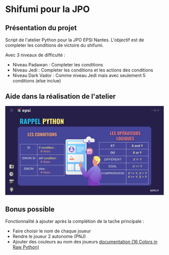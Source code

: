 # Shifumi pour la JPO
## Présentation du projet
Script de l'atelier Python pour la JPO EPSI Nantes. 
L'objectif est de completer les conditions de victoire du shifumi.

Avec 3 niveaux de difficulté :
- Niveau Padawan : Completer les conditions 
- Niveau Jedi : Completer les conditions et les actions des conditions
- Niveau Dark Vador : Comme niveau Jedi mais avec seulement 5 conditions (else inclue)

## Aide dans la réalisation de l'atelier
![rappel des condition en python](aide.png)

## Bonus possible
Fonctionnalité à ajouter après la complétion de la tache principale :
- Faire choisir le nom de chaque joueur
- Rendre le joueur 2 autonome (PNJ)
- Ajouter des couleurs au nom des joueurs [documentation (16 Colors in Raw Python)](https://stackabuse.com/how-to-print-colored-text-in-python/#16colorsinrawpython)
